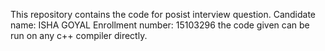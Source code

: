 This repository contains the code for posist interview question.
Candidate name: ISHA GOYAL
Enrollment number: 15103296
the code given can be run on any c++ compiler directly.
